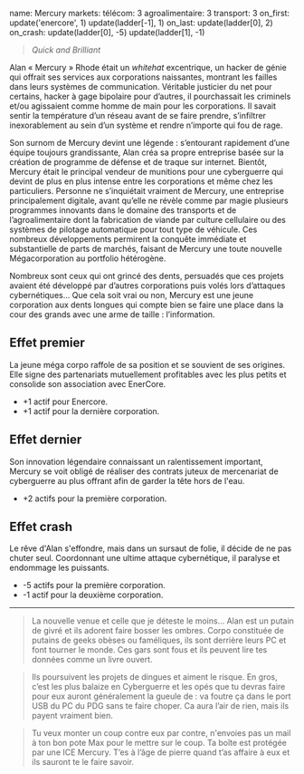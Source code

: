 name: Mercury
markets:
    télécom: 3
    agroalimentaire: 3
    transport: 3
on_first:
    update('enercore', 1)
    update(ladder[-1], 1)
on_last:
    update(ladder[0], 2)
on_crash:
    update(ladder[0], -5)
    update(ladder[1], -1)

> *Quick and Brilliant*

Alan « Mercury » Rhode était un *whitehat* excentrique, un hacker de génie qui offrait ses services aux corporations naissantes, montrant les failles dans leurs systèmes de communication. Véritable justicier du net pour certains, hacker à gage bipolaire pour d’autres, il pourchassait les criminels et/ou agissaient comme homme de main pour les corporations. Il savait sentir la température d’un réseau avant de se faire prendre, s’infiltrer inexorablement au sein d’un système et rendre n’importe qui fou de rage. 


Son surnom de Mercury devint une légende : s’entourant rapidement d’une équipe toujours grandissante, Alan créa sa propre entreprise basée sur la création de programme de défense et de traque sur internet. Bientôt, Mercury était le principal vendeur de munitions pour une cyberguerre qui devint de plus en plus intense entre les corporations et même chez les particuliers. Personne ne s’inquiétait vraiment de Mercury, une entreprise principalement digitale, avant qu’elle ne révèle comme par magie plusieurs programmes innovants dans le domaine des transports et de l’agroalimentaire dont la fabrication de viande par culture cellulaire ou des systèmes de pilotage automatique pour tout type de véhicule. Ces nombreux développements permirent la conquête immédiate et substantielle de parts de marchés, faisant de Mercury une toute nouvelle Mégacorporation au portfolio hétérogène. 


Nombreux sont ceux qui ont grincé des dents, persuadés que ces projets avaient été développé par d’autres corporations puis volés lors d’attaques cybernétiques… Que cela soit vrai ou non, Mercury est une jeune corporation aux dents longues qui compte bien se faire une place dans la cour des grands avec une arme de taille : l’information. 

## Effet premier
La jeune méga corpo raffole de sa position et se souvient de ses origines. Elle signe des partenariats mutuellement profitables avec les plus petits et consolide son association avec EnerCore.

* +1 actif pour Enercore.
* +1 actif pour la dernière corporation.

## Effet dernier
Son innovation légendaire connaissant un ralentissement important, Mercury se voit obligé de réaliser des contrats juteux de mercenariat de cyberguerre au plus offrant afin de garder la tête hors de l'eau.

* +2 actifs pour la première corporation.

## Effet crash
Le rêve d'Alan s'effondre, mais dans un sursaut de folie, il décide de ne pas chuter seul. Coordonnant une ultime attaque cybernétique, il paralyse et endommage les puissants.

* -5 actifs pour la première corporation.
* -1 actif pour la deuxième corporation.

---

>La nouvelle venue et celle que je déteste le moins…  Alan est un putain de givré et ils adorent faire bosser les ombres. Corpo constituée de putains de geeks obèses ou faméliques, ils sont derrière leurs PC et font tourner le monde. Ces gars sont fous et ils peuvent lire tes données comme un livre ouvert. 

>Ils poursuivent les projets de dingues et aiment le risque. En gros, c’est les plus balaize en Cyberguerre et les opés que tu devras faire pour eux auront généralement la gueule de : va foutre ça dans le port USB du PC du PDG sans te faire choper. Ca aura l’air de rien, mais ils payent vraiment bien. 

>Tu veux monter un coup contre eux par contre, n'envoies pas un mail à ton bon pote Max pour le mettre sur le coup. Ta boîte est protégée par une ICE Mercury. T’es à l’âge de pierre quand t’as affaire à eux et ils sauront te le faire savoir.
